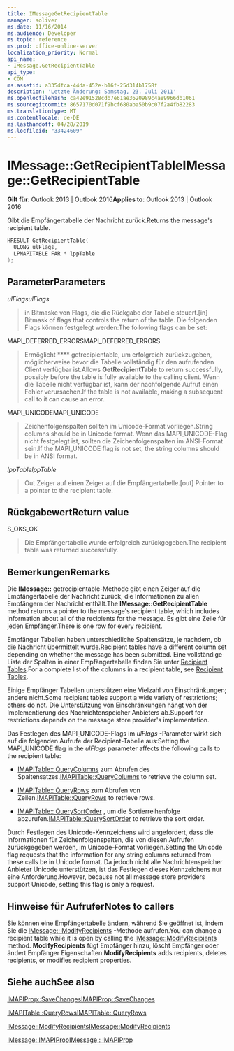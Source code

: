 ```yaml
---
title: IMessageGetRecipientTable
manager: soliver
ms.date: 11/16/2014
ms.audience: Developer
ms.topic: reference
ms.prod: office-online-server
localization_priority: Normal
api_name:
- IMessage.GetRecipientTable
api_type:
- COM
ms.assetid: a335dfca-44da-452e-b16f-25d314b1758f
description: 'Letzte Änderung: Samstag, 23. Juli 2011'
ms.openlocfilehash: ca42e91528cdb7e61ae3620989c4a89966db1061
ms.sourcegitcommit: 8657170d071f9bcf680aba50b9c07f2a4fb82283
ms.translationtype: MT
ms.contentlocale: de-DE
ms.lasthandoff: 04/28/2019
ms.locfileid: "33424609"
---
```

# <a name="imessagegetrecipienttable"></a><span data-ttu-id="3deb3-103">IMessage::GetRecipientTable</span><span class="sxs-lookup"><span data-stu-id="3deb3-103">IMessage::GetRecipientTable</span></span>

  
  
<span data-ttu-id="3deb3-104">**Gilt für**: Outlook 2013 | Outlook 2016</span><span class="sxs-lookup"><span data-stu-id="3deb3-104">**Applies to**: Outlook 2013 | Outlook 2016</span></span> 
  
<span data-ttu-id="3deb3-105">Gibt die Empfängertabelle der Nachricht zurück.</span><span class="sxs-lookup"><span data-stu-id="3deb3-105">Returns the message's recipient table.</span></span>
  
```cpp
HRESULT GetRecipientTable(
  ULONG ulFlags,
  LPMAPITABLE FAR * lppTable
);
```

## <a name="parameters"></a><span data-ttu-id="3deb3-106">Parameter</span><span class="sxs-lookup"><span data-stu-id="3deb3-106">Parameters</span></span>

 <span data-ttu-id="3deb3-107">_ulFlags_</span><span class="sxs-lookup"><span data-stu-id="3deb3-107">_ulFlags_</span></span>
  
> <span data-ttu-id="3deb3-108">in Bitmaske von Flags, die die Rückgabe der Tabelle steuert.</span><span class="sxs-lookup"><span data-stu-id="3deb3-108">[in] Bitmask of flags that controls the return of the table.</span></span> <span data-ttu-id="3deb3-109">Die folgenden Flags können festgelegt werden:</span><span class="sxs-lookup"><span data-stu-id="3deb3-109">The following flags can be set:</span></span>
    
<span data-ttu-id="3deb3-110">MAPI_DEFERRED_ERRORS</span><span class="sxs-lookup"><span data-stu-id="3deb3-110">MAPI_DEFERRED_ERRORS</span></span> 
  
> <span data-ttu-id="3deb3-111">Ermöglicht \*\*\*\* getrecipientable, um erfolgreich zurückzugeben, möglicherweise bevor die Tabelle vollständig für den aufrufenden Client verfügbar ist.</span><span class="sxs-lookup"><span data-stu-id="3deb3-111">Allows **GetRecipientTable** to return successfully, possibly before the table is fully available to the calling client.</span></span> <span data-ttu-id="3deb3-112">Wenn die Tabelle nicht verfügbar ist, kann der nachfolgende Aufruf einen Fehler verursachen.</span><span class="sxs-lookup"><span data-stu-id="3deb3-112">If the table is not available, making a subsequent call to it can cause an error.</span></span> 
    
<span data-ttu-id="3deb3-113">MAPI_UNICODE</span><span class="sxs-lookup"><span data-stu-id="3deb3-113">MAPI_UNICODE</span></span> 
  
> <span data-ttu-id="3deb3-114">Zeichenfolgenspalten sollten im Unicode-Format vorliegen.</span><span class="sxs-lookup"><span data-stu-id="3deb3-114">String columns should be in Unicode format.</span></span> <span data-ttu-id="3deb3-115">Wenn das MAPI_UNICODE-Flag nicht festgelegt ist, sollten die Zeichenfolgenspalten im ANSI-Format sein.</span><span class="sxs-lookup"><span data-stu-id="3deb3-115">If the MAPI_UNICODE flag is not set, the string columns should be in ANSI format.</span></span>
    
 <span data-ttu-id="3deb3-116">_lppTable_</span><span class="sxs-lookup"><span data-stu-id="3deb3-116">_lppTable_</span></span>
  
> <span data-ttu-id="3deb3-117">Out Zeiger auf einen Zeiger auf die Empfängertabelle.</span><span class="sxs-lookup"><span data-stu-id="3deb3-117">[out] Pointer to a pointer to the recipient table.</span></span>
    
## <a name="return-value"></a><span data-ttu-id="3deb3-118">Rückgabewert</span><span class="sxs-lookup"><span data-stu-id="3deb3-118">Return value</span></span>

<span data-ttu-id="3deb3-119">S_OK</span><span class="sxs-lookup"><span data-stu-id="3deb3-119">S_OK</span></span> 
  
> <span data-ttu-id="3deb3-120">Die Empfängertabelle wurde erfolgreich zurückgegeben.</span><span class="sxs-lookup"><span data-stu-id="3deb3-120">The recipient table was returned successfully.</span></span>
    
## <a name="remarks"></a><span data-ttu-id="3deb3-121">Bemerkungen</span><span class="sxs-lookup"><span data-stu-id="3deb3-121">Remarks</span></span>

<span data-ttu-id="3deb3-122">Die **IMessage::** getrecipientable-Methode gibt einen Zeiger auf die Empfängertabelle der Nachricht zurück, die Informationen zu allen Empfängern der Nachricht enthält.</span><span class="sxs-lookup"><span data-stu-id="3deb3-122">The **IMessage::GetRecipientTable** method returns a pointer to the message's recipient table, which includes information about all of the recipients for the message.</span></span> <span data-ttu-id="3deb3-123">Es gibt eine Zeile für jeden Empfänger.</span><span class="sxs-lookup"><span data-stu-id="3deb3-123">There is one row for every recipient.</span></span> 
  
<span data-ttu-id="3deb3-124">Empfänger Tabellen haben unterschiedliche Spaltensätze, je nachdem, ob die Nachricht übermittelt wurde.</span><span class="sxs-lookup"><span data-stu-id="3deb3-124">Recipient tables have a different column set depending on whether the message has been submitted.</span></span> <span data-ttu-id="3deb3-125">Eine vollständige Liste der Spalten in einer Empfängertabelle finden Sie unter [Recipient Tables](recipient-tables.md).</span><span class="sxs-lookup"><span data-stu-id="3deb3-125">For a complete list of the columns in a recipient table, see [Recipient Tables](recipient-tables.md).</span></span>
  
<span data-ttu-id="3deb3-126">Einige Empfänger Tabellen unterstützen eine Vielzahl von Einschränkungen; andere nicht.</span><span class="sxs-lookup"><span data-stu-id="3deb3-126">Some recipient tables support a wide variety of restrictions; others do not.</span></span> <span data-ttu-id="3deb3-127">Die Unterstützung von Einschränkungen hängt von der Implementierung des Nachrichtenspeicher Anbieters ab.</span><span class="sxs-lookup"><span data-stu-id="3deb3-127">Support for restrictions depends on the message store provider's implementation.</span></span> 
  
<span data-ttu-id="3deb3-128">Das Festlegen des MAPI_UNICODE-Flags im _ulFlags_ -Parameter wirkt sich auf die folgenden Aufrufe der Recipient-Tabelle aus:</span><span class="sxs-lookup"><span data-stu-id="3deb3-128">Setting the MAPI_UNICODE flag in the  _ulFlags_ parameter affects the following calls to the recipient table:</span></span> 
  
- <span data-ttu-id="3deb3-129">[IMAPITable:: QueryColumns](imapitable-querycolumns.md) zum Abrufen des Spaltensatzes.</span><span class="sxs-lookup"><span data-stu-id="3deb3-129">[IMAPITable::QueryColumns](imapitable-querycolumns.md) to retrieve the column set.</span></span> 
    
- <span data-ttu-id="3deb3-130">[IMAPITable:: QueryRows](imapitable-queryrows.md) zum Abrufen von Zeilen.</span><span class="sxs-lookup"><span data-stu-id="3deb3-130">[IMAPITable::QueryRows](imapitable-queryrows.md) to retrieve rows.</span></span> 
    
- <span data-ttu-id="3deb3-131">[IMAPITable:: QuerySortOrder](imapitable-querysortorder.md) , um die Sortierreihenfolge abzurufen.</span><span class="sxs-lookup"><span data-stu-id="3deb3-131">[IMAPITable::QuerySortOrder](imapitable-querysortorder.md) to retrieve the sort order.</span></span> 
    
<span data-ttu-id="3deb3-132">Durch Festlegen des Unicode-Kennzeichens wird angefordert, dass die Informationen für Zeichenfolgenspalten, die von diesen Aufrufen zurückgegeben werden, im Unicode-Format vorliegen.</span><span class="sxs-lookup"><span data-stu-id="3deb3-132">Setting the Unicode flag requests that the information for any string columns returned from these calls be in Unicode format.</span></span> <span data-ttu-id="3deb3-133">Da jedoch nicht alle Nachrichtenspeicher Anbieter Unicode unterstützen, ist das Festlegen dieses Kennzeichens nur eine Anforderung.</span><span class="sxs-lookup"><span data-stu-id="3deb3-133">However, because not all message store providers support Unicode, setting this flag is only a request.</span></span>
  
## <a name="notes-to-callers"></a><span data-ttu-id="3deb3-134">Hinweise für Aufrufer</span><span class="sxs-lookup"><span data-stu-id="3deb3-134">Notes to callers</span></span>

<span data-ttu-id="3deb3-135">Sie können eine Empfängertabelle ändern, während Sie geöffnet ist, indem Sie die [IMessage:: ModifyRecipients](imessage-modifyrecipients.md) -Methode aufrufen.</span><span class="sxs-lookup"><span data-stu-id="3deb3-135">You can change a recipient table while it is open by calling the [IMessage::ModifyRecipients](imessage-modifyrecipients.md) method.</span></span> <span data-ttu-id="3deb3-136">**ModifyRecipients** fügt Empfänger hinzu, löscht Empfänger oder ändert Empfänger Eigenschaften.</span><span class="sxs-lookup"><span data-stu-id="3deb3-136">**ModifyRecipients** adds recipients, deletes recipients, or modifies recipient properties.</span></span> 
  
## <a name="see-also"></a><span data-ttu-id="3deb3-137">Siehe auch</span><span class="sxs-lookup"><span data-stu-id="3deb3-137">See also</span></span>



[<span data-ttu-id="3deb3-138">IMAPIProp::SaveChanges</span><span class="sxs-lookup"><span data-stu-id="3deb3-138">IMAPIProp::SaveChanges</span></span>](imapiprop-savechanges.md)
  
[<span data-ttu-id="3deb3-139">IMAPITable::QueryRows</span><span class="sxs-lookup"><span data-stu-id="3deb3-139">IMAPITable::QueryRows</span></span>](imapitable-queryrows.md)
  
[<span data-ttu-id="3deb3-140">IMessage::ModifyRecipients</span><span class="sxs-lookup"><span data-stu-id="3deb3-140">IMessage::ModifyRecipients</span></span>](imessage-modifyrecipients.md)
  
[<span data-ttu-id="3deb3-141">IMessage: IMAPIProp</span><span class="sxs-lookup"><span data-stu-id="3deb3-141">IMessage : IMAPIProp</span></span>](imessageimapiprop.md)

